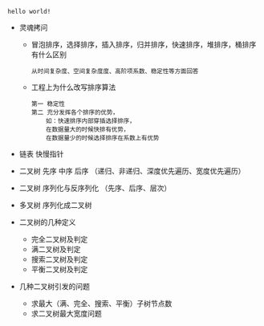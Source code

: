 ```
hello world!
```
* 灵魂拷问
    * 冒泡排序，选择排序，插入排序，归并排序，快速排序，堆排序，桶排序有什么区别
      ```
      从时间复杂度、空间复杂度度、高阶项系数、稳定性等方面回答
      ```
    * 工程上为什么改写排序算法
      ```
      第一 稳定性
      第二 充分发挥各个排序的优势，
          如：快速排序内部穿插选择排序，
          在数据量大的时候快排有优势，
          在数据量少的时候选择排序在系数上有优势
      ```
     
* 链表 快慢指针
* 二叉树 先序 中序 后序 （递归、非递归、深度优先遍历、宽度优先遍历）
* 二叉树 序列化与反序列化 （先序、后序、层次）
* 多叉树 序列化成二叉树

* 二叉树的几种定义
    * 完全二叉树及判定
    * 满二叉树及判定
    * 搜索二叉树及判定
    * 平衡二叉树及判定
    
* 几种二叉树引发的问题 
    * 求最大（满、完全、搜索、平衡）子树节点数
    * 求二叉树最大宽度问题
    
